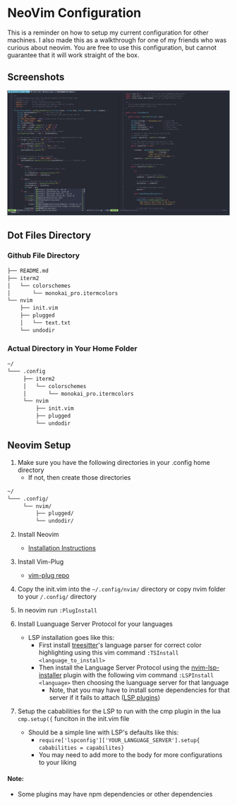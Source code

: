 # NeoVim Configuration
This is a reminder on how to setup my current configuration for other machines. I also made this as a walkthrough for
one of my friends who was curious about neovim.
You are free to use this configuration, but cannot guarantee that it will work straight of the box.
## Screenshots
![Neovim Configuration](https://github.com/AmielCyber/MacDotFiles/blob/main/screenShots/neovimConfigScreen.png)
## Dot Files Directory
### Github File Directory
```bash
├── README.md
├── iterm2
│   └── colorschemes
│       └── monokai_pro.itermcolors
└── nvim
    ├── init.vim
    ├── plugged
    │   └── text.txt
    └── undodir
```
### Actual Directory in Your Home Folder
```bash
~/
└─── .config
     ├── iterm2
     │   └── colorschemes
     │       └── monokai_pro.itermcolors
     └── nvim
         ├── init.vim
         ├── plugged
         └── undodir 
```
## Neovim Setup
1. Make sure you have the following directories in your .config home directory
    * If not, then create those directories
```bash 
~/
└─── .config/
     └── nvim/
         ├── plugged/
         └── undodir/ 
```
2. Install Neovim
    * [Installation Instructions](https://github.com/neovim/neovim/wiki/Installing-Neovim)

3. Install Vim-Plug
    * [vim-plug repo](https://github.com/junegunn/vim-plug)
4. Copy the init.vim into the `~/.config/nvim/` directory or copy nvim folder to your `/.config/` directory
5. In neovim run `:PlugInstall`
6. Install Luanguage Server Protocol for your languages 
    * LSP installation goes like this:
        * First install [treesitter](https://github.com/nvim-treesitter/nvim-treesitter)'s language parser for correct 
        color highlighting using this vim command `:TSInstall <language_to_install>` 
        * Then install the Language Server Protocol using the [nvim-lsp-installer](https://github.com/williamboman/nvim-lsp-installer)
        plugin with the following vim command `:LSPInstall <language>` then choosing the luanguage server for that language 
            * Note, that you may have to install some dependencies for that server if it fails to attach ([LSP plugins](https://github.com/neovim/nvim-lspconfig/wiki/Language-specific-plugins))
7. Setup the cababilities for the LSP to run with the cmp plugin in the lua `cmp.setup({` funciton in the init.vim file 
    * Should be a simple line with LSP's defaults like this: 
        * `require['lspconfig']['YOUR_LANGUAGE_SERVER'].setup{ cababilities = capabilites}`
        * You may need to add more to the body for more configurations to your liking
#### Note:
* Some plugins may have npm dependencies or other dependencies

